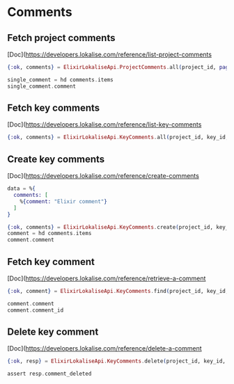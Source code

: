 # Comments

## Fetch project comments

[Doc](https://developers.lokalise.com/reference/list-project-comments

```elixir
{:ok, comments} = ElixirLokaliseApi.ProjectComments.all(project_id, page: 2, limit: 1)

single_comment = hd comments.items
single_comment.comment
```

## Fetch key comments

[Doc](https://developers.lokalise.com/reference/list-key-comments

```elixir
{:ok, comments} = ElixirLokaliseApi.KeyComments.all(project_id, key_id, limit: 1, page: 2)
```

## Create key comments

[Doc](https://developers.lokalise.com/reference/create-comments

```elixir
data = %{
  comments: [
    %{comment: "Elixir comment"}
  ]
}

{:ok, comments} = ElixirLokaliseApi.KeyComments.create(project_id, key_id, data)
comment = hd comments.items
comment.comment
```

## Fetch key comment

[Doc](https://developers.lokalise.com/reference/retrieve-a-comment

```elixir
{:ok, comment} = ElixirLokaliseApi.KeyComments.find(project_id, key_id, comment_id)

comment.comment
comment.comment_id
```

## Delete key comment

[Doc](https://developers.lokalise.com/reference/delete-a-comment

```elixir
{:ok, resp} = ElixirLokaliseApi.KeyComments.delete(project_id, key_id, comment_id)

assert resp.comment_deleted
```
